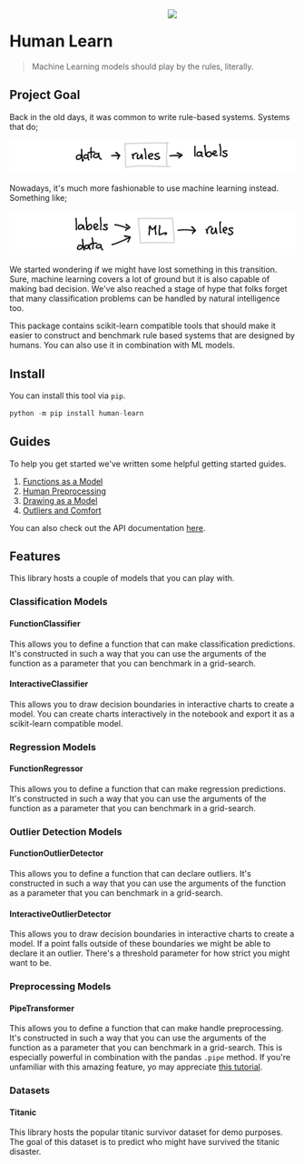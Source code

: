 <img src="logo.png" width=225 align="right">

# Human Learn

> Machine Learning models should play by the rules, literally.

## Project Goal

Back in the old days, it was common to write rule-based systems. Systems that do;

![](examples/rules.png)

Nowadays, it's much more fashionable to use machine learning instead. Something like;

![](examples/ml.png)

We started wondering if we might have lost something in this transition. Sure,
machine learning covers a lot of ground but it is also capable of making bad
decision. We've also reached a stage of hype that folks forget that many
classification problems can be handled by natural intelligence too.

This package contains scikit-learn compatible tools that should make it easier
to construct and benchmark rule based systems that are designed by humans. You
can also use it in combination with ML models.

## Install

You can install this tool via `pip`.

```python
python -m pip install human-learn
```

## Guides

To help you get started we've written some helpful getting started guides.

1. [Functions as a Model](guide/function-classifier/function-classifier.html)
2. [Human Preprocessing](guide/function-preprocess/function-preprocessing.html)
3. [Drawing as a Model](guide/drawing-classifier/drawing.html)
4. [Outliers and Comfort](guide/finding-outliers/outliers.html)

You can also check out the API documentation [here](api/classification.html).

## Features

This library hosts a couple of models that you can play with.

### Classification Models

#### FunctionClassifier

This allows you to define a function that can make classification predictions. It's
constructed in such a way that you can use the arguments of the function as a parameter
that you can benchmark in a grid-search.

#### InteractiveClassifier

This allows you to draw decision boundaries in interactive charts to create a
model. You can create charts interactively in the notebook and export it as a
scikit-learn compatible model.

### Regression Models

#### FunctionRegressor

This allows you to define a function that can make regression predictions. It's
constructed in such a way that you can use the arguments of the function as a parameter
that you can benchmark in a grid-search.

### Outlier Detection Models

#### FunctionOutlierDetector

This allows you to define a function that can declare outliers. It's constructed in
such a way that you can use the arguments of the function as a parameter that you
can benchmark in a grid-search.

#### InteractiveOutlierDetector

This allows you to draw decision boundaries in interactive charts to create a
model. If a point falls outside of these boundaries we might be able to declare
it an outlier. There's a threshold parameter for how strict you might want to be.

### Preprocessing Models

#### PipeTransformer

This allows you to define a function that can make handle preprocessing. It's
constructed in such a way that you can use the arguments of the function as a parameter
that you can benchmark in a grid-search. This is especially powerful in combination
with the pandas `.pipe` method. If you're unfamiliar with this amazing feature, yo may appreciate
[this tutorial](https://calmcode.io/pandas-pipe/introduction.html).

### Datasets

#### Titanic

This library hosts the popular titanic survivor dataset for demo purposes. The goal of
this dataset is to predict who might have survived the titanic disaster.
